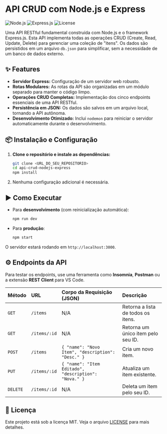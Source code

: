 # API CRUD com Node.js e Express

![Node.js](https://img.shields.io/badge/Node.js-18.x-green?logo=nodedotjs)
![Express.js](https://img.shields.io/badge/Express.js-4.18-lightgrey?logo=express)
![License](https://img.shields.io/badge/license-MIT-blue.svg)

Uma API RESTful fundamental construída com Node.js e o framework Express.js. Esta API implementa todas as operações CRUD (Create, Read, Update, Delete) para gerenciar uma coleção de "itens". Os dados são persistidos em um arquivo `db.json` para simplificar, sem a necessidade de um banco de dados externo.

## ✨ Features

-   **Servidor Express:** Configuração de um servidor web robusto.
-   **Rotas Modulares:** As rotas da API são organizadas em um módulo separado para manter o código limpo.
-   **Operações CRUD Completas:** Implementação dos cinco endpoints essenciais de uma API RESTful.
-   **Persistência em JSON:** Os dados são salvos em um arquivo local, tornando a API autônoma.
-   **Desenvolvimento Otimizado:** Inclui `nodemon` para reiniciar o servidor automaticamente durante o desenvolvimento.

## 📦 Instalação e Configuração

1.  **Clone o repositório e instale as dependências:**
    ```bash
    git clone <URL_DO_SEU_REPOSITORIO>
    cd api-crud-nodejs-express
    npm install
    ```

2.  Nenhuma configuração adicional é necessária.

## ▶️ Como Executar

-   Para **desenvolvimento** (com reinicialização automática):
    ```bash
    npm run dev
    ```

-   Para **produção**:
    ```bash
    npm start
    ```
O servidor estará rodando em `http://localhost:3000`.

## ⚙️ Endpoints da API

Para testar os endpoints, use uma ferramenta como **Insomnia**, **Postman** ou a extensão **REST Client** para VS Code.

| Método | URL                  | Corpo da Requisição (JSON)                            | Descrição                         |
| :----- | :------------------- | :---------------------------------------------------- | :---------------------------------- |
| `GET`    | `/items`             | N/A                                                   | Retorna a lista de todos os itens.  |
| `GET`    | `/items/:id`         | N/A                                                   | Retorna um único item pelo seu ID.  |
| `POST`   | `/items`             | `{ "name": "Novo Item", "description": "Desc." }`     | Cria um novo item.                  |
| `PUT`    | `/items/:id`         | `{ "name": "Item Editado", "description": "Nova." }` | Atualiza um item existente.         |
| `DELETE` | `/items/:id`         | N/A                                                   | Deleta um item pelo seu ID.         |

## 📄 Licença

Este projeto está sob a licença MIT. Veja o arquivo [LICENSE](LICENSE) para mais detalhes.